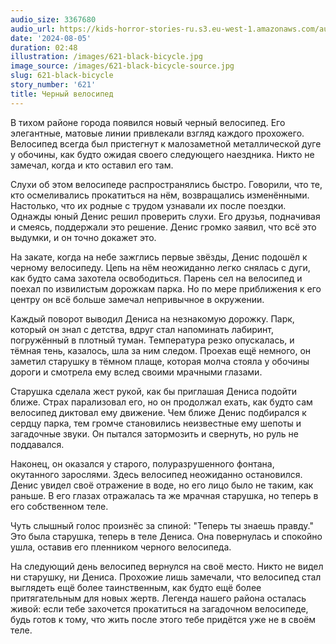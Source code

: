 ```yaml
---
audio_size: 3367680
audio_url: https://kids-horror-stories-ru.s3.eu-west-1.amazonaws.com/audio/621-black-bicycle.mp3
date: '2024-08-05'
duration: 02:48
illustration: /images/621-black-bicycle.jpg
image_source: /images/621-black-bicycle-source.jpg
slug: 621-black-bicycle
story_number: '621'
title: Черный велосипед
---
```


В тихом районе города появился новый черный велосипед. Его элегантные, матовые линии привлекали взгляд каждого прохожего. Велосипед всегда был пристегнут к малозаметной металлической дуге у обочины, как будто ожидая своего следующего наездника. Никто не замечал, когда и кто оставил его там.

Слухи об этом велосипеде распространялись быстро. Говорили, что те, кто осмеливались прокатиться на нём, возвращались изменёнными. Настолько, что их родные с трудом узнавали их после поездки. Однажды юный Денис решил проверить слухи. Его друзья, подначивая и смеясь, поддержали это решение. Денис громко заявил, что всё это выдумки, и он точно докажет это.

На закате, когда на небе зажглись первые звёзды, Денис подошёл к черному велосипеду. Цепь на нём неожиданно легко снялась с дуги, как будто сама захотела освободиться. Парень сел на велосипед и поехал по извилистым дорожкам парка. Но по мере приближения к его центру он всё больше замечал непривычное в окружении.

Каждый поворот выводил Дениса на незнакомую дорожку. Парк, который он знал с детства, вдруг стал напоминать лабиринт, погружённый в плотный туман. Температура резко опускалась, и тёмная тень, казалось, шла за ним следом. Проехав ещё немного, он заметил старушку в тёмном плаще, которая молча стояла у обочины дороги и смотрела ему вслед своими мрачными глазами.

Старушка сделала жест рукой, как бы приглашая Дениса подойти ближе. Страх парализовал его, но он продолжал ехать, как будто сам велосипед диктовал ему движение. Чем ближе Денис подбирался к сердцу парка, тем громче становились неизвестные ему шепоты и загадочные звуки. Он пытался затормозить и свернуть, но руль не поддавался.

Наконец, он оказался у старого, полуразрушенного фонтана, окутанного зарослями. Здесь велосипед неожиданно остановился. Денис увидел своё отражение в воде, но его лицо было не таким, как раньше. В его глазах отражалась та же мрачная старушка, но теперь в его собственном теле.

Чуть слышный голос произнёс за спиной: "Теперь ты знаешь правду." Это была старушка, теперь в теле Дениса. Она повернулась и спокойно ушла, оставив его пленником черного велосипеда.

На следующий день велосипед вернулся на своё место. Никто не видел ни старушку, ни Дениса. Прохожие лишь замечали, что велосипед стал выглядеть ещё более таинственным, как будто ещё более притягательным для новых жертв. Легенда нашего района осталась живой: если тебе захочется прокатиться на загадочном велосипеде, будь готов к тому, что жить после этого тебе придётся уже не в своём теле.